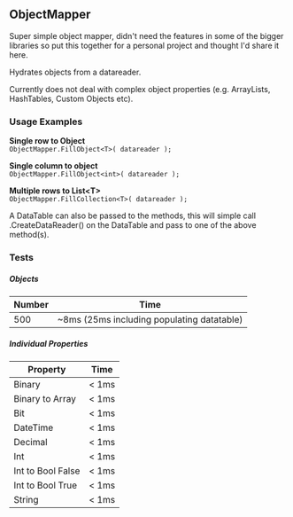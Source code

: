 ## ObjectMapper

Super simple object mapper, didn't need the features in some of the bigger libraries so put this together for a personal project and thought I'd share it here.

Hydrates objects from a datareader.

Currently does not deal with complex object properties (e.g. ArrayLists, HashTables, Custom Objects etc).



### Usage Examples

**Single row to Object**  
```ObjectMapper.FillObject<T>( datareader );```  

**Single column to object**  
```ObjectMapper.FillObject<int>( datareader );```  

**Multiple rows to List\<T\>**  
```ObjectMapper.FillCollection<T>( datareader );```

A DataTable can also be passed to the methods, this will simple call .CreateDataReader() on the DataTable and pass to one of the above method(s).



### Tests


##### Objects

| Number        | Time |
|-------------------|--------|
| 500            | ~8ms (25ms including populating datatable)  |


##### Individual Properties

| Property        | Time |
|-------------------|--------|
| Binary            | < 1ms  |
| Binary to Array   | < 1ms  |
| Bit               | < 1ms  |
| DateTime          | < 1ms  |
| Decimal           | < 1ms  |
| Int               | < 1ms  |
| Int to Bool False | < 1ms  |
| Int to Bool True  | < 1ms  |
| String            | < 1ms  |


